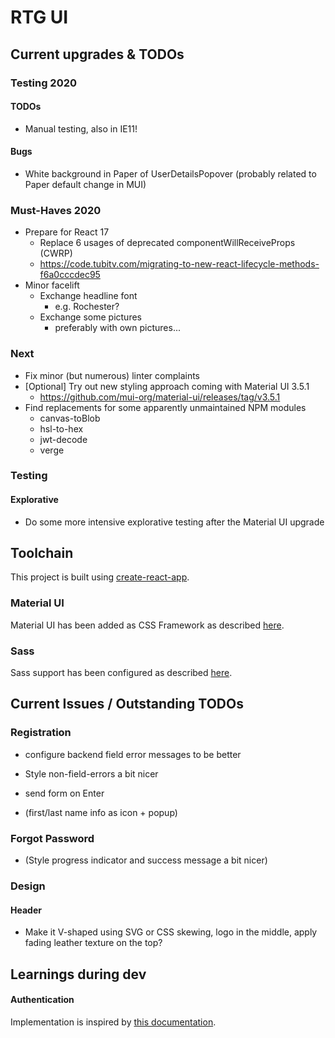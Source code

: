 # RTG UI

## Current upgrades & TODOs

### Testing 2020

#### TODOs

* Manual testing, also in IE11!

#### Bugs

* White background in Paper of UserDetailsPopover (probably related to Paper default change in MUI)

### Must-Haves 2020

* Prepare for React 17
    * Replace 6 usages of deprecated componentWillReceiveProps (CWRP)
    * https://code.tubitv.com/migrating-to-new-react-lifecycle-methods-f6a0cccdec95
* Minor facelift
    * Exchange headline font
        * e.g. Rochester?
    * Exchange some pictures
        * preferably with own pictures...

### Next

* Fix minor (but numerous) linter complaints
* [Optional] Try out new styling approach coming with Material UI 3.5.1
    * https://github.com/mui-org/material-ui/releases/tag/v3.5.1
* Find replacements for some apparently unmaintained NPM modules
    * canvas-toBlob
    * hsl-to-hex
    * jwt-decode
    * verge
    
### Testing

#### Explorative

* Do some more intensive explorative testing after the Material UI upgrade

## Toolchain

This project is built using [create-react-app](https://github.com/facebookincubator/create-react-app).

### Material UI

Material UI has been added as CSS Framework as described [here](https://stackoverflow.com/a/44197904).

### Sass

Sass support has been configured as described [here](https://create-react-app.dev/docs/adding-a-sass-stylesheet).

## Current Issues / Outstanding TODOs

### Registration

* configure backend field error messages to be better
* Style non-field-errors a bit nicer
* send form on Enter

* (first/last name info as icon + popup)

### Forgot Password

* (Style progress indicator and success message a bit nicer)

### Design

#### Header
* Make it V-shaped using SVG or CSS skewing, logo in the middle, apply fading leather texture on the top?

## Learnings during dev

#### Authentication

Implementation is inspired by [this documentation](https://reacttraining.com/react-router/web/example/auth-workflow).